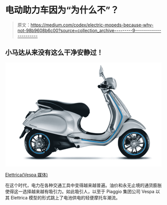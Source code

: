 # 电动助力车因为“为什么不”？

> 原文：<https://medium.com/codex/electric-mopeds-because-why-not-98b9608b6c00?source=collection_archive---------9----------------------->

## 小马达从来没有这么干净安静过！

![](img/48538d1318597ae666b338a50673ab48.png)

[Elettrica(Vespa 媒体)](https://images.piaggio.com/vespa/vehicles/nve3000u00/nve3hvcu02/nve3hvcu02-01-m.png)

在这个时代，电力在各种交通工具中变得越来越普遍。油价和永无止境的通货膨胀使得这一选择越来越有吸引力。如此吸引人，以至于 Piaggio 集团公司 Vespa 以其 Elettrica 模型的形式跳上了电池供电的轻便摩托车潮流。